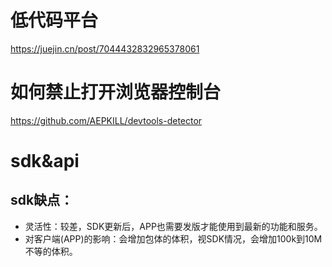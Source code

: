 # 低代码平台
https://juejin.cn/post/7044432832965378061


# 如何禁止打开浏览器控制台
https://github.com/AEPKILL/devtools-detector

# sdk&api
## sdk缺点：
- 灵活性：较差，SDK更新后，APP也需要发版才能使用到最新的功能和服务。
- 对客户端(APP)的影响：会增加包体的体积，视SDK情况，会增加100k到10M不等的体积。
